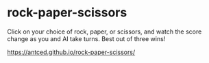 # rock-paper-scissors

Click on your choice of rock, paper, or scissors, and watch the score change as you and AI take turns.
Best out of three wins!

https://antced.github.io/rock-paper-scissors/
